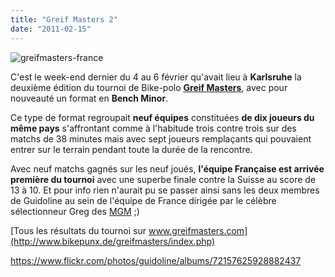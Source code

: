 ```yaml
---
title: "Greif Masters 2"
date: "2011-02-15"
---
```


![](images/greifmasters-france.jpg "greifmasters-france")

C'est le week-end dernier du 4 au 6 février qu'avait lieu à **Karlsruhe** la deuxième édition du tournoi de Bike-polo **[Greif Masters](http://greifmasters.com/)**, avec pour nouveauté un format en **Bench Minor**.

Ce type de format regroupait **neuf équipes** constituées **de dix joueurs du même pays** s'affrontant comme à l'habitude trois contre trois sur des matchs de 38 minutes mais avec sept joueurs remplaçants qui pouvaient entrer sur le terrain pendant toute la durée de la rencontre.

Avec neuf matchs gagnés sur les neuf joués, **l'équipe Française est arrivée première du tournoi** avec une superbe finale contre la Suisse au score de 13 à 10. Et pour info rien n'aurait pu se passer ainsi sans les deux membres de Guidoline au sein de l'équipe de France dirigée par le célèbre sélectionneur Greg des [MGM](http://mgmlions.wordpress.com/) ;)

[Tous les résultats du tournoi sur www.greifmasters.com](http://www.bikepunx.de/greifmasters/index.php)

<https://www.flickr.com/photos/guidoline/albums/72157625928882437>
